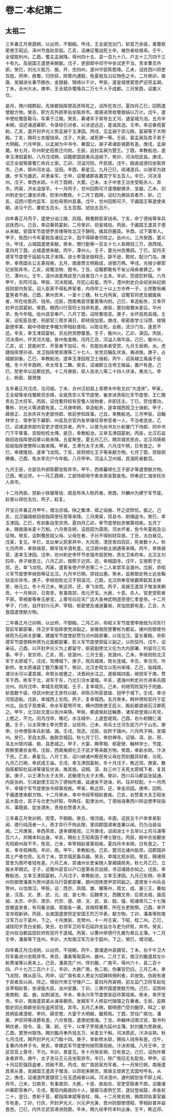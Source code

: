 # 卷二·本纪第二

## 太祖二

三年春正月癸酉朔，以出师，不御殿。甲戌，王全斌克剑门，斩首万余级，禽蜀枢密使王昭远、泽州节度赵崇韬。乙亥，诏瘗征蜀战死士卒，被伤者给缯帛。壬午，全斌取利州。乙酉，蜀主孟昶降。得州四十五、县一百九十八、户五十三万四千三十有九。高丽国王遣使来朝献。戊子，吏部郎中邓守中坐试吏不当，责本曹员外郎。癸巳，刘光义取万、施、开、忠四州，遂州守臣陈愈降。乙未，诏抚西川将吏百姓。丙申，赦蜀，归俘获，除管内逋赋，免夏税及沿征物色之半。二月癸卯，南唐、吴越进长春节御衣、金银器、锦绮以千计。甲辰，遣皇城使窦思俨迎劳孟昶。丁未，全州大水。庚申，王全斌杀蜀降兵二万七千人于成都。三月癸酉，诏置义仓。

是月，两川贼群起，先锋都指挥使高彦晖死之，诏所在攻讨。夏四月乙巳，回鹘遣使献方物。癸丑，职方员外郎李岳坐赃弃市。南唐进贺收蜀银绢以万计。戊午，遣中使给蜀臣鞍马、车乘于江陵。癸亥，募诸军子弟导五丈河，通皇城为池。五月辛未朔，诏还诸道幕职、令录经引对者，以涉途远近，差减其选。壬申，幸迎春苑宴射。乙亥，遣开封尹光义劳孟昶于玉津园。丙戌，见孟昶于崇元殿，宴昶等于大明殿。丁亥，赐将士衣服钱帛。戊子，大赦，减死罪一等。壬辰，宴孟昶及其子弟于大明殿。六月甲辰，以孟昶为中书令、秦国公，昶子弟诸臣锡爵有差。庚戌，孟昶薨。秋七月，珍州刺史田景迁内附。壬辰，追封孟昶为楚王。丁酉，幸教船池，遂幸玉津园宴射。八月戊戌朔，诏籍郡国骁勇兵送阙下。癸卯，河决阳武县。庚戌，诏王全斌等廪蜀亡命兵士家。乙卯，河溢河阳，坏民居。戊午，殿直成德钧坐赃弃市。己未，郓州河水溢，没田。辛酉，寿星见。九月己巳，阅诸道兵，以骑军为骁雄，步军为雄武，并隶亲军。壬申，诏蜀诸郡各置克宁军五百人。辛巳，河决澶州。戊子，幸西水硙。十月丁酉朔，大雾。己未，太子中舍王治坐受赃杀人，弃市。丙寅，济水溢邹平。十一月丙子，甘州回鹘可汗遣僧献佛牙、宝器。乙未，剑州刺史张仁谦坐杀降，贬宋州教练。十二月丁酉朔，诏妇为舅姑丧者齐、斩。己亥，诏西川管内监军、巡检毋预州县事。戊午，甘州回鹘可汗、于阗国王等遣使来朝，进马千匹、橐驼五百头、玉五百围、琥珀五百斤。

四年春正月丙子，遣使分诣江陵、凤翔，赐蜀群臣家钱帛。丁亥，命丁德裕等率兵巡抚西川。己丑，幸迎春苑宴射。二月癸卯，视皇城役。丙辰，于阗国王遣其子德从来献。安国军节度使罗彦瑰等败北汉于静阳，擒其将鹿英。辛酉，试下第举人。甲子，免西川今年夏税及诸征之半，田不得耕者尽除之。岳州火。三月癸酉，罢义仓。甲戌，占城国遣使来献。癸未，僧行勤等一百五十七人各赐钱三万，游西域。夏四月丁酉，占城遣使来献。丙午，潭州火。壬子，罢光州贡鹰鹞。丁巳，契丹天德军节度使于延超与其子来降。进士李蔼坐毁释氏，辞不逊，黥杖，配沙门岛。庚申，幸燕国长公主第视疾。五月，南唐贺文明殿成，进银万两。甲戌，光禄少卿郭玘坐赃弃市。乙亥，阅蜀法物、图书。丁丑，诏蜀郡敢有不省父母疾者罪之。辛巳，潭州火。壬午，澶州进麦两歧至六歧者百六十五本。辛卯，荧惑犯轩辕。六月甲午，东阿河溢。甲辰，河决观城。月犯心前星。丙午，澧州刺史白全绍坐纵纪纲规财部内免官。诏人臣家不得私养宦者，内侍年三十以上方许养一子，士庶敢有阉童男者不赦。己酉，果州贡禾，一茎十三穗。秋七月丙寅，诏蜀官将吏及姻属疾者，所在给医药、钱帛。戊辰，西南夷首领董暠等内附。己巳，幸造船务，又幸开封尹北园宴射。癸酉，赐西川行营将士钱帛有差。庚辰，罢剑南蜀米麦征。华州旱，免今年租。给州县官奉户。八月丁酉，诏除蜀倍息。庚子，水坏高苑县城。壬寅，诏宪臣及吏、刑部官三周岁满日，即转授加恩。庚戌，枢密直学士冯瓒、绫锦副使李美、殿中侍御史李檝为宰相赵普陷，以赃论死，会赦，流沙门岛，逢恩不还。辛亥，幸玉津园宴射。京兆府贡野蚕茧。壬子，衡州火。乙卯，录囚。丙辰，河决滑州，坏灵河大堤。普州兔食稼。闰月乙丑，河溢入南华县。己巳，衡州火。乙亥，诏：民能树艺、开垦者不加征，令、佐能劝来者受赏。九月壬辰朔，水。虎捷指挥使孙进、龙卫指挥使吴瑰等二十七人，坐党吕翰乱伏诛，夷进族。庚子，占城献驯象。乙巳，幸教船池，遂幸玉津园观卫士骑射。丙午，诏吴越立禹庙于会稽。冬十月辛酉朔，命太常复二舞。癸亥，诏诸郡立古帝王陵庙，置户有差。己巳，禁吏卒以巡察扰民。十二月庚辰，妖人张龙儿等二十四人伏诛，夷龙儿、李土、杨密、聂赟族

五年春正月戊戌，治河堤。丁未，合州汉初县上青樛木中有文曰“大连宋”。甲寅，王全斌等坐伐蜀黩货杀降，全斌责崇义军节度使，崔彦进责昭化军节度使，王仁赡责右卫大将军。丙辰，诏伐蜀将校有受蜀人钱物者，并即还主。丁巳，赏伐蜀功，曹彬、刘光义等进爵有差。二月庚申朔，幸造船务，遂幸城西观卫士骑射。甲子，薛居正、吕余庆并为吏部侍郎、依前参知政事。己丑，幸教船池。三月甲辰，诏翰林学士、常参官于幕职、州县及京官内各举堪任常参官者一人，不当者连坐。乙巳，诏诸道举部内官吏才德优异者。丙午，以普为尚书左仆射兼门下侍郎、同中书门下平章事，崇矩检校太傅。是日，幸教船池，又幸玉津园宴射。丙辰，北汉石盆砦招收指挥使阎章以砦来降。五星聚奎。夏五月乙巳，赐京城贫民衣。北汉鸿唐砦招收指挥使樊晖以砦来降。甲寅，王溥为太子太傅。六月戊午朔，日有食之。辛巳，幸建隆观，遂幸飞龙院。丁亥，牂牁顺化王子等来献方物。七月丁酉，禁毁铜佛像。己酉，免水旱灾户今年租。八月甲申，河溢入卫州城，民溺死者数百。

九月壬辰，仓部员外郎陈郾坐赃弃市。甲午，西南蕃顺化王子部才等遣使献方物。己酉，畋近郊。十一月乙酉朔，工部侍郎毋守素坐居丧娶妾免。供奉武仁海坐枉杀人弃市。

十二月丙辰，禁新小铁镴等钱、疏恶布帛入粉药者。癸酉，升麟州为建宁军节度。赵普以母忧去位，丙子，起复。

开宝元年春正月甲午，增治京城。陕之集津、绛之垣曲、怀之武陟饥，振之。己亥，北汉偏城砦招收指挥使任恩等来降。三月庚寅，班县令、尉捕盗令。癸巳，幸玉津园。乙巳，有驯象自至京师。夏四月乙卯，幸节度使赵彦徽第视疾。五月丁未，赐南唐米麦十万斛。六月癸丑朔，诏民田为霖雨、河水坏者，免今年夏税及沿征物。癸亥，诏荆蜀民祖父母、父母在者，子孙不得别财异居。丁丑，太白昼见。戊寅，复见。辛巳，龙出单父民家井中，大风雨，漂民舍四百区，死者数十人。秋七月丙申，幸铁骑营，赐军钱羊酒有差。北汉颍州砦主胡遇等来降。丙午，幸铁骑营，遂幸玉津园。戊申，坊州刺史李怀节坐强市部民物，责左卫率府率。北汉主刘钧卒，养子继恩立。八月乙卯，按鹘于近郊，还，幸相国寺。戊午，又按鹘于北郊，还，幸飞龙院。丙寅，遣客省使卢怀忠等二十二人率禁军会潞州。戊辰，命昭义军节度使李继勋等征北汉。九月辛巳朔，禁钱出塞。癸未，监察御史杨士达坐鞠狱滥杀弃市。庚子，李继勋败北汉于铜温河。己酉，北汉供奉官侯霸荣弑其主继恩，继元立。冬十月己未，畋近郊，还，幸飞龙院。丙子，吴越王遣其子惟浚来朝贡。十一月癸卯，日南至，有事南郊，改元开宝。大赦，十恶、杀人、官吏受赃者不原。宰相普等奉玉册宝，上尊号曰应天广运大圣神武明道至德仁孝皇帝。十二月甲子，行庆，自开封兴元尹、宰相、枢密使及诸道蕃侯，并加勋爵有差。乙丑，大食国遣使献方物。

二年春正月己卯朔，以出师，不御殿。二月乙卯，命昭义军节度使李继勋为河东行营前军都部署，侍卫步军指挥使党进副之，宣徽南院使曹彬为都监，棣州防御使何继筠为石岭关部署，建雄军节度使赵赞为汾州路部署，以伐北汉。宴长春殿。命彰德军节度使韩仲赟为北面都部署，彰义军节度使郭延义副之，以防契丹。戊午，诏亲征。己酉，以开封尹光义为上都留守，枢密副使沈义伦为大内部署、判留司三司事。甲子，发京师。乙亥，雨，驻潞州。三月壬辰，发潞州。乙未，李继勋败北汉军于太原城下。戊戌，驾傅城下。庚子，观兵城南，筑长连城。辛丑，幸汾河，作新桥。发太原诸县丁数万集城下。癸卯，北汉史昭文以宪州来降，乙巳，临城南，谓汾水可以灌其城，命筑长堤壅之，决晋祠水注之。遂砦城四面，继勋军于南，赞军于西，彬军于北，进军于东，乃北引汾水灌城。辛亥，遣海州刺史孙方进率兵围汾州。四月戊申，幸城东观筑堤。壬子，复幸城东。己未，何继筠败契丹于阳曲，斩首数千级，俘武州刺史王彦符以献，命陈示所获首级、铠甲于城下。壬戌，幸汾河观造船。戊辰，幸城西上生院。丙子，复幸城西。五月癸未，韩仲赟败契丹于定州北。自戊子至庚寅，命水军载弩环攻，横州团练使王廷义、殿前都虞侯石汉卿死之。甲午，北汉赵文度以岚州来降。甲辰，都虞侯赵廷翰奏，诸军欲登城以死攻，上愍之，不允。闰月戊申，雉圮，水注城中，上遽登堤观。己酉，右仆射魏仁浦薨。壬子，以太常博士李光赞言，议班师。己未，命兵士迁河东民万户于山东。庚申，分命使臣率兵赴镇、潞。壬戌，驾还。戊辰，驻跸于镇州。六月丙子朔，发镇州。癸巳，至自太原。曲赦京城囚。秋七月丁巳，幸封禅寺。诏镇、深、赵、邢、洺五州管内镇、砦、县悉城之。甲子，大宴，赐宰相、枢密使、翰林学士、节度、观察使袭衣金带。戊辰，西南夷顺化王子武才等来献方物。癸酉，幸新水硙。汴决下邑。乙亥，寿星见。八月丁亥，诏川峡诸州察民有父母在而别籍异财者，论死。九月乙巳朔，幸武成王庙。壬戌，幸玉津园宴射。冬十月戊子，畋近郊。庚寅，散指挥都知杜延进等谋反伏诛，夷其族。诏相、深、赵三州丁夫死太原城下者，复其家。庚子，以王溥为太子太师，武衡德为太子太傅。癸卯，西川兵马都监张延通、内臣张屿、引进副使王珏为丁德裕所谮，延通坐不逊诛，屿、珏并杖配。十一月丙午，幸镇宁军节度使张令铎第视疾。甲寅，畋近郊，还，幸金凤园。庚申，回鹘、于阗遣使来献方物。十二月癸未，幸中书视宰相赵普疾。己亥，右赞善大夫王昭坐监大盈仓，其子与仓吏为奸赃，夺两任、配隶汝州。丁德裕诬奏西川转运使李铉指斥，事既直，犹坐酒失，责授右赞善大夫。

三年春正月癸卯朔，雨雪，不御殿。癸丑，增河堤。辛酉，诏民五千户举孝弟彰闻、德行纯茂者一人，奇才异行不拘此限，里闾郡国递审连署以闻，仍为治装诣阙。二月庚寅，幸西茶库，遂幸建隆观。三月庚戌，诏阅进士十五举以上司马浦等百六人，并赐本科出身。辛亥，赐处士王昭素国子博士致仕。丙辰，殿中丞张颙坐先知颍州政不平，免官。己未，幸宰相赵普第视疾。夏四月辛未朔，日有食之。丁亥，幸寺观祷雨。辛卯，雨。甲午，幸教船池。己亥，罢河北诸州盐禁。诏郡国非其土产者勿贡。五月丁未，禁京城民畜兵器。癸丑，幸城北观水硙。癸亥，赐诸班营舍为雨坏者钱有差。六月乙未，禁诸州长吏亲随人掌厢镇局务。秋七月乙巳，立报水旱期式。壬子，诏蜀州县官以户口差第省员加禄，寻诏诸路亦如之。戊辰，幸教船池，又幸玉津园宴射。八月戊子，幸教船池，又幸玉津园。九月己亥朔，命潭州防御使潘美为贺州道兵马行营都部署，朗州团练使尹崇珂副之。遣使发十州兵会贺州，以伐南汉。甲辰，诏：西京、凤翔、雄、耀等州，周文、成、康三王，秦始皇，汉高、文、景、武、元、成、哀七帝，后魏孝文，西魏文帝，后周太祖，唐高祖、太宗、中宗、肃宗、代宗、德、顺、文、武、宣、懿、僖、昭诸帝凡二十七陵尝被盗发者，有司备法服、常服各一袭，具棺椁重葬，所在长吏致祭。己酉，幸开宝寺观新钟。丙辰，女直国遣使赍定安国王烈万华表，献方物。丁卯，潘美等败南汉军万众于富州，下之。十月庚辰，克贺州。十一月壬寅，下昭、桂二州。乙巳，减桂阳岁贡白金额。癸丑，右领军卫将军石延祚坐监仓与吏为奸赃，弃市。癸亥，定州驻泊都监田钦祚败契丹于遂城。丙寅，以曹州举德行孔蟾为章丘主簿。十二月壬申，潘美等下连州。辛卯，大败南汉军万余于韶州，下之。癸巳，增河堤。

四年春正月戊戌朔，以出师，不视朝。丙午，罢诸道州县摄官。丁未，右千牛卫大将军桑进兴坐赃弃市。癸丑，潘美等取英州、雄州。二月丁亥，南汉刘鋹遣其左仆射萧漼等以表来上。己丑，潘美克广州，俘刘鋹，广南平。得州六十、县二百十四、户十七万二百六十三。辛卯，大赦广南，免二税，伪署官仍旧。三月乙未，幸飞龙院，赐从臣马。丙申，诏广南有卖人男女为奴婢转佣利者，并放免。伪政有害于民者具以闻，除之。增前代帝王守陵户二。夏四月丙寅朔，前左监门卫将军赵玭诉宰相赵普，坐诬毁大臣，汝州安置。丁卯，三佛齐国遣使献方物。己巳，诏禁岭南商税、盐、曲，如荆湖法。辛未，幸永兴军节度使吴廷祚第视疾。癸未，幸开宝寺。辛卯，南唐遣其弟从谏来朝贡。发厢军千人修前代陵寝之在秦者。壬辰，监察御史闾丘舜卿坐前任盗用官钱，弃市。五月乙未朔，御明德门受刘鋹俘，释之；斩其柄臣龚澄枢、李托、薛崇誉。大宴于大明殿，鋹预焉。丁酉，赏伐广南功，潘美、尹崇珂等进爵有差。六月癸酉，遣使祀南海。丁丑，命翰林试南汉官，取书判稍优者，授令、录、簿、尉。壬午，以孝子罗居通为延州主簿。封刘鋹为恩赦侯。乙酉，罢贺州银场。赐刘鋹月奉外钱五万、米麦五千斛。河决原武，汴决谷熟。秋七月戊戌，赐开封尹光义门戟十四。庚子，幸新修水硙，赐役人钱帛有差。戊午，复著内侍养子令。癸亥，幸建武军节度使何继筠第视疾。汴决宋城。八月壬申，文武百官上尊号，不允。辛卯，景星见。冬十月癸亥朔，日有食之。己巳，诏伪作黄金者弃市。庚午，太子洗马王元吉坐赃弃市。辛巳，除广南旧无名配敛。甲申，诏十月后犯强窃盗者，郊赦不原。丙戌，放广南民驱充军者。十一月癸巳朔，南唐遣其弟从善，吴越国王遣其子惟浚，以郊祀来朝贡。南唐主煜表乞去国号呼名，从之。庚戌，诏诸道所罢摄官三任无遗阙者以闻。河决澶州，通判姚恕坐不即上闻，弃市。己未，日南至，有事南郊，大赦，十恶、故劫杀、官吏受赃者不原。诏置诸州幕职官奉户。壬戌，蜀班内殿直四十人，援御马直例乞赏，遂挝登闻鼓，命各杖二十，翌日，悉斩于营，都指挥单斌等皆杖、降。十二月癸亥朔，赐南郊执事官器币有差。丁卯，行庆，开封尹光义、兴元尹光美、贵州防御使德昭、宰相赵普并益食邑。己巳，内外文武官递进勋爵。辛未，赐九经李符本科出身。壬午，畋近郊。
